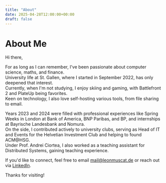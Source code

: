 ```yaml
---
title: "About"
date: 2025-04-28T12:00:00+00:00
draft: false
---
```


# About Me

Hi there,

For as long as I can remember, I've been passionate about computer science, maths, and finance.  
University life at St. Gallen, where I started in September 2022, has only deepened that interest.  
Currently, when I'm not studying, I enjoy skiing and gaming, with Battlefront 2 and PlateUp being favorites.  
Keen on technology, I also love self-hosting various tools, from file sharing to email.

Years 2023 and 2024 were filled with professional experiences like Spring Weeks in London at Bank of America, BNP Paribas, and BP, and internships at Bayrische Landesbank and Nomura.  
On the side, I contributed actively to university clubs, serving as Head of IT and Events for the Helvetian Investment Club and helping to found ACM@HSG.  
Under Prof. Andrei Ciortea, I also worked as a teaching assistant for Distributed Systems, gaining teaching experience.

If you'd like to connect, feel free to email [mail@leonmuscat.de](mailto:mail@leonmuscat.de) or reach out via [LinkedIn](https://www.linkedin.com/in/leonmuscat/).

Thanks for visiting!
